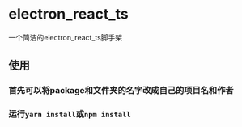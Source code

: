 # electron_react_ts
一个简洁的electron_react_ts脚手架
## 使用
### 首先可以将package和文件夹的名字改成自己的项目名和作者
### 运行`yarn install`或`npm install`
